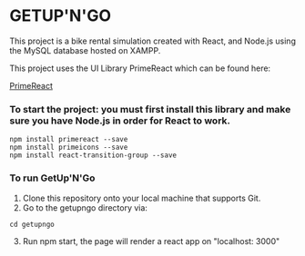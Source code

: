 # GETUP'N'GO

This project is a bike rental simulation created with React, and Node.js using the MySQL database hosted on XAMPP.

This project uses the UI Library PrimeReact which can be found here:

[PrimeReact](https://primereact.org/)

### To start the project: you must first install this library and make sure you have Node.js in order for React to work.

```
npm install primereact --save
npm install primeicons --save
npm install react-transition-group --save
```

### To run GetUp'N'Go

1. Clone this repository onto your local machine that supports Git.
2. Go to the getupngo directory via:

```
cd getupngo
```

3. Run npm start, the page will render a react app on "localhost: 3000"
